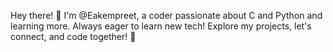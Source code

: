 Hey there! 👋 I'm @Eakempreet,
a coder passionate about C and Python and learning more.
Always eager to learn new tech!
Explore my projects, let's connect, and code together! 🚀


